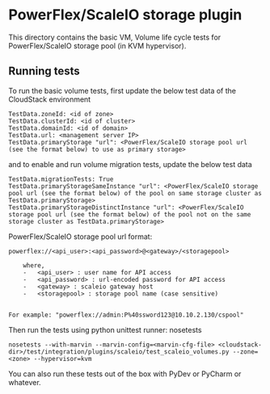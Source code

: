 <!--
 Licensed to the Apache Software Foundation (ASF) under one
 or more contributor license agreements.  See the NOTICE file
 distributed with this work for additional information
 regarding copyright ownership.  The ASF licenses this file
 to you under the Apache License, Version 2.0 (the
 "License"); you may not use this file except in compliance
 with the License.  You may obtain a copy of the License at

   http://www.apache.org/licenses/LICENSE-2.0

 Unless required by applicable law or agreed to in writing,
 software distributed under the License is distributed on an
 "AS IS" BASIS, WITHOUT WARRANTIES OR CONDITIONS OF ANY
 KIND, either express or implied.  See the License for the
 specific language governing permissions and limitations
 under the License.
 -->

# PowerFlex/ScaleIO storage plugin

This directory contains the basic VM, Volume life cycle tests for PowerFlex/ScaleIO storage pool (in KVM hypervisor).

## Running tests

To run the basic volume tests, first update the below test data of the CloudStack environment

```
TestData.zoneId: <id of zone>
TestData.clusterId: <id of cluster>
TestData.domainId: <id of domain>
TestData.url: <management server IP>
TestData.primaryStorage "url": <PowerFlex/ScaleIO storage pool url (see the format below) to use as primary storage>
```

and to enable and run volume migration tests, update the below test data

```
TestData.migrationTests: True
TestData.primaryStorageSameInstance "url": <PowerFlex/ScaleIO storage pool url (see the format below) of the pool on same storage cluster as TestData.primaryStorage>
TestData.primaryStorageDistinctInstance "url": <PowerFlex/ScaleIO storage pool url (see the format below) of the pool not on the same storage cluster as TestData.primaryStorage>
```

PowerFlex/ScaleIO storage pool url format:

```
powerflex://<api_user>:<api_password>@<gateway>/<storagepool>

    where,
    -	<api_user> : user name for API access
    -	<api_password> : url-encoded password for API access
    -	<gateway> : scaleio gateway host
    -	<storagepool> : storage pool name (case sensitive)


For example: "powerflex://admin:P%40ssword123@10.10.2.130/cspool"
```

Then run the tests using python unittest runner: nosetests

```
nosetests --with-marvin --marvin-config=<marvin-cfg-file> <cloudstack-dir>/test/integration/plugins/scaleio/test_scaleio_volumes.py --zone=<zone> --hypervisor=kvm
```

You can also run these tests out of the box with PyDev or PyCharm or whatever.
